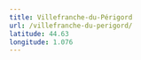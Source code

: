 ```yaml
---
title: Villefranche-du-Périgord
url: /villefranche-du-perigord/
latitude: 44.63
longitude: 1.076
---
```

